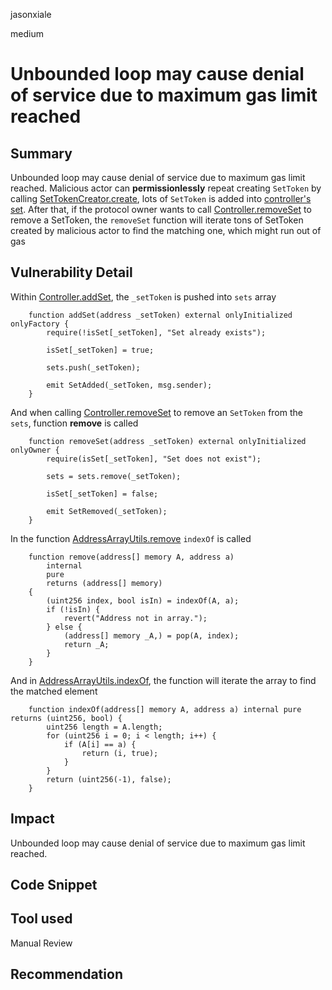 jasonxiale

medium

# Unbounded loop may cause denial of service due to maximum gas limit reached

## Summary
Unbounded loop may cause denial of service due to maximum gas limit reached.
Malicious actor can  **permissionlessly** repeat creating `SetToken` by calling [SetTokenCreator.create](https://github.com/sherlock-audit/2023-05-Index/blob/3190057afd3085143a31746d65045a0d1bacc78c/index-protocol/contracts/protocol/SetTokenCreator.sol#L66-L73), lots of `SetToken` is added into [controller's set](https://github.com/sherlock-audit/2023-05-Index/blob/3190057afd3085143a31746d65045a0d1bacc78c/index-protocol/contracts/protocol/Controller.sol#L67). 
After that, if the protocol owner wants to call [Controller.removeSet](https://github.com/sherlock-audit/2023-05-Index/blob/3190057afd3085143a31746d65045a0d1bacc78c/index-protocol/contracts/protocol/Controller.sol#LL175C14-L175C23) to remove a SetToken, the `removeSet` function will iterate tons of SetToken created by malicious actor to find the matching one, which might run out of gas

## Vulnerability Detail


Within [Controller.addSet](https://github.com/sherlock-audit/2023-05-Index/blob/3190057afd3085143a31746d65045a0d1bacc78c/index-protocol/contracts/protocol/Controller.sol#LL160C1-L169C1), the `_setToken` is pushed into `sets` array
```solidity
    function addSet(address _setToken) external onlyInitialized onlyFactory {
        require(!isSet[_setToken], "Set already exists");

        isSet[_setToken] = true;

        sets.push(_setToken);

        emit SetAdded(_setToken, msg.sender);
    }
```

And when calling [Controller.removeSet](https://github.com/sherlock-audit/2023-05-Index/blob/3190057afd3085143a31746d65045a0d1bacc78c/index-protocol/contracts/protocol/Controller.sol#L175C14-L183) to remove an `SetToken` from the `sets`, function **remove** is called
```solidity
    function removeSet(address _setToken) external onlyInitialized onlyOwner {
        require(isSet[_setToken], "Set does not exist");

        sets = sets.remove(_setToken);

        isSet[_setToken] = false;

        emit SetRemoved(_setToken);
    }
```

In the function [AddressArrayUtils.remove](https://github.com/sherlock-audit/2023-05-Index/blob/3190057afd3085143a31746d65045a0d1bacc78c/index-protocol/contracts/lib/AddressArrayUtils.sol#L84-L96) `indexOf` is called
```solidity
    function remove(address[] memory A, address a)
        internal
        pure
        returns (address[] memory)
    {
        (uint256 index, bool isIn) = indexOf(A, a);
        if (!isIn) {
            revert("Address not in array.");
        } else {
            (address[] memory _A,) = pop(A, index);
            return _A;
        }
    }
```

And in [AddressArrayUtils.indexOf](https://github.com/sherlock-audit/2023-05-Index/blob/3190057afd3085143a31746d65045a0d1bacc78c/index-protocol/contracts/lib/AddressArrayUtils.sol#L39C14-L47), the function will iterate the array to find the matched element
```solidity
    function indexOf(address[] memory A, address a) internal pure returns (uint256, bool) {
        uint256 length = A.length;
        for (uint256 i = 0; i < length; i++) {
            if (A[i] == a) {
                return (i, true);
            }
        }
        return (uint256(-1), false);
    }
```

## Impact
Unbounded loop may cause denial of service due to maximum gas limit reached.
## Code Snippet

## Tool used

Manual Review

## Recommendation
